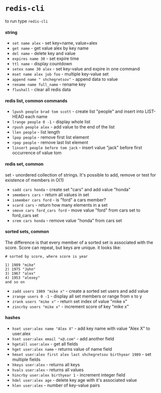 `redis-cli`
=

to run type `redis-cli`

#### string

- `set name alex` - set key=name, value=alex
- `get name` - get value alex by key name
- `del name` - delete key and value
- `expires name 30` - set expire time
- `ttl name` - display countdown
- `setex name 30 alex` - set key-value and expire in one command
- `mset name alex job foo` - multiple key-value set
- `append name " shchegretsov"` - append data to value
- `rename name full_name` - rename key
- `flushall` - clear all redis data


#### redis list, common commands

- `lpush people brad tom scott` - create list "people" and insert into LIST-HEAD each name
- `lrange people 0 -1` - display whole list
- `rpush people alex` - add value to the end of the list
- `llen people` - list length
- `lpop people` - remove first list element
- `rpop people` - remove last list element
- `linsert people before tom jack` - insert value "jack" before first occurrence of value tom


#### redis set, common

set - unordered collection of strings.
It's possible to add, remove or test for existence of members in O(1)

- `sadd cars honda` - create set "cars" and add value "honda"
- `smembers cars` - return all values in set
- `ismember cars ford` - is "ford" a cars member?
- `scard cars` - return how many elements in a set
- `smove cars ford_cars ford` - move value "ford" from cars set to ford_cars set
- `srem cars honda` - remove value "honda" from cars set


#### sorted sets, common

The difference is that every member of a sorted set is 
associated with the score. Score can repeat, but keys are unique.
it looks like:
```
# sorted by score, where score is year

1) 1989 "mike"
2) 1975 "John"
3) 1967 "alex"
4) 1953 "alexey" 
and so on
```

- `zadd users 1989 "mike x"` - create a sorted set users and add value
- `zrange users 0 -1` - display all set members or range from x to y
- `zrank users "mike x"` - return set index of value "mike x"
- `zincrby users "mike x"` - increment score of key "mike x"


#### hashes

- `hset user:alex name "Alex X"` - add key name with value "Alex X" to user:alex
- `hset user:alex email "x@.com"` - add another field
- `hgetall user:alex` - get all fields
- `hget user:alex name` - returns value of name field
- `hmset user:alex first alex last shchegretsov birthyear 1989` - set multiple fields
- `hkeys user:alex` - returns all keys
- `hvals user:alex` - returns all values
- `hincrby user:alex birthyear 1` - increment integer field
- `hdel user:alex age` - delete key age with it's associated value
- `hlen user:alex` - number of key-value pairs


